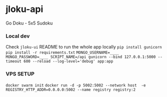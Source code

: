 # jloku-api
Go Doku - 5x5 Sudoku

### Local dev
Check `jloku-ui` README to run the whole app locally
`pip install gunicorn`
`pip install -r requirements.txt`
`MONGO_USERNAME=____ MONGO_PASSWORD=____ SCRIPT_NAME=/api gunicorn --bind 127.0.0.1:5000 --timeout 600 --reload --log-level='debug' app:app`


### VPS SETUP
`docker swarm init`
`docker run -d -p 5002:5002 --network host  -e REGISTRY_HTTP_ADDR=0.0.0.0:5002 --name registry registry:2`
